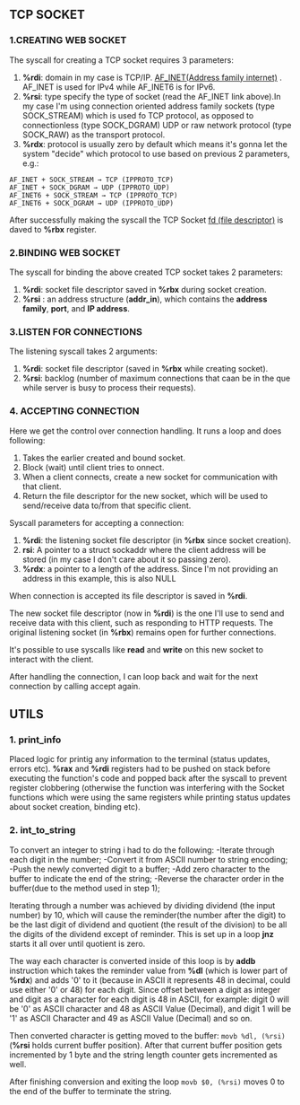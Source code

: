 ## TCP SOCKET

### 1.CREATING WEB SOCKET

The syscall for creating a TCP socket requires 3 parameters:

 1. **%rdi**: domain in my case is TCP/IP. [AF_INET(Address family internet)](https://www.ibm.com/docs/en/i/7.3?topic=families-using-af-inet-address-family) . AF_INET is used for IPv4 while AF_INET6 is for  IPv6.
 2. **%rsi**: type specify the type of socket (read the AF_INET link above).In my case I'm using connection oriented address family sockets (type SOCK_STREAM) which is used fo TCP protocol, as opposed to connectionless (type SOCK_DGRAM) UDP or raw network protocol (type SOCK_RAW) as the transport protocol.
 3. **%rdx**: protocol is usually zero by default which means it's gonna let the system "decide" which protocol to use based on previous 2 parameters, e.g.:
 ````
 AF_INET + SOCK_STREAM → TCP (IPPROTO_TCP)
 AF_INET + SOCK_DGRAM → UDP (IPPROTO_UDP)
 AF_INET6 + SOCK_STREAM → TCP (IPPROTO_TCP)
 AF_INET6 + SOCK_DGRAM → UDP (IPPROTO_UDP)
 ````

After successfully making the syscall the TCP Socket [fd (file descriptor)](https://en.wikipedia.org/wiki/File_descriptor#:~:text=In%20Unix%20and%20Unix%2Dlike,a%20pipe%20or%20network%20socket.) is daved to **%rbx** register.


### 2.BINDING WEB SOCKET

The syscall for binding the above created  TCP socket takes 2 parameters:

 1. **%rdi**: socket file descriptor saved in **%rbx** during socket creation.
 2. **%rsi** : an address structure (**addr_in**), which contains the **address family**, **port**, and **IP address**.

### 3.LISTEN FOR CONNECTIONS

The listening syscall takes 2 arguments:

 1. **%rdi**: socket file descriptor (saved in **%rbx** while creating socket).
 2. **%rsi**: backlog (number of maximum connections that caan be in the que while server is busy to process their requests).

### 4. ACCEPTING CONNECTION

Here we get the control over connection handling. It runs a loop and does following:

 1. Takes the earlier created and bound socket.
 2. Block (wait) until client tries to onnect.
 3. When a client connects, create a new socket for communication with that client.
 4. Return the file descriptor for the new socket, which will be used to send/receive data to/from that specific client.

Syscall parameters for accepting a connection:

 1. **%rdi**:  the listening socket file descriptor (in **%rbx** since socket creation).
 2. **rsi**: A pointer to a struct sockaddr where the client address will be stored (in my case I don't care about it so passing zero).
 3. **%rdx**: a pointer to a length of the address. Since I'm not providing an address in this example, this is also NULL

When connection is accepted its file descriptor is saved in **%rdi**.

The new socket file descriptor (now in **%rdi**) is the one I'll use to send and receive data with this client, such as responding to HTTP requests. The original listening socket (in **%rbx**) remains open for further connections.

It's possible to use syscalls like **read** and **write** on this new socket to interact with the client.

After handling the connection, I can loop back and wait for the next connection by calling accept again.

## UTILS

### 1. print_info
Placed logic for printig any information to the terminal (status updates, errors etc). **%rax** and **%rdi** registers had to be pushed on stack before executing the function's code and popped back after the syscall to prevent register clobbering (otherwise the function was interfering with the Socket functions which were using the same registers while printing status updates about socket creation, binding etc).

### 2. int_to_string
To convert an integer to string i had to do the following:
 -Iterate through each digit in the number;
 -Convert it from ASCII number to string encoding;
 -Push the newly converted digit to a buffer;
 -Add zero character to the buffer to indicate the end of the string;
 -Reverse the character order in the buffer(due to the method used in step 1);

Iterating through a number was achieved by dividing dividend (the input number) by 10, which will cause the reminder(the number after the digit) to be the last digit of dividend and quotient (the result of the division) to be all the digits of the dividend except of reminder.
This is set up in a loop **jnz** starts it all over until quotient is zero. 

The way each character is converted inside of this loop is by **addb** instruction which takes the reminder value from **%dl** (which is lower part of **%rdx**)  and adds '0' to it (because in ASCII it represents 48 in decimal, could use either '0' or 48) for each digit. Since offset between a digit as integer and digit as a character for each digit is 48 in ASCII, for example:
digit 0 will be '0' as ASCII character and 48 as ASCII Value (Decimal), and digit 1 will be '1' as ASCII Character and 49 as ASCII Value (Decimal) and so on.

Then converted character is getting moved to the buffer: ``movb %dl, (%rsi)`` (**%rsi** holds current buffer position). After that current buffer position gets incremented by 1 byte and the string length counter gets incremented as well.

After finishing conversion and exiting the loop ``movb $0, (%rsi)`` moves 0 to the end of the buffer to terminate the string.


